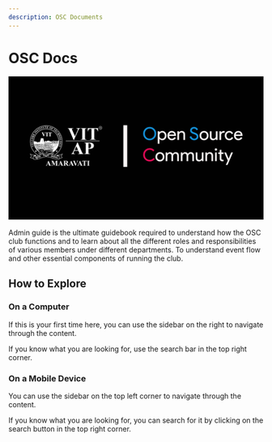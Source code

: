 ```yaml
---
description: OSC Documents
---
```


# OSC Docs

![](.gitbook/assets/logo.png)

Admin guide is the ultimate guidebook required to understand how the OSC club functions and to learn about all the different roles and responsibilities of various members under different departments. To understand event flow and other essential components of running the club.

## How to Explore

### On a Computer

If this is your first time here, you can use the sidebar on the right to navigate through the content.

If you know what you are looking for, use the search bar in the top right corner.

### On a Mobile Device

You can use the sidebar on the top left corner to navigate through the content.

If you know what you are looking for, you can search for it by clicking on the search button in the top right corner.
